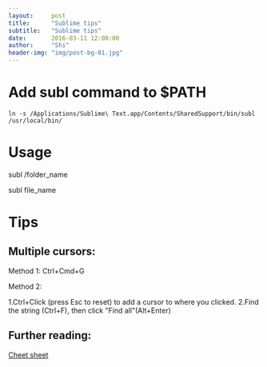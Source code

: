 ```yaml
---
layout:     post
title:      "Sublime tips"
subtitle:   "Sublime tips"
date:       2016-03-11 12:00:00
author:     "Shi"
header-img: "img/post-bg-01.jpg"
---
```



# Add subl command to $PATH

```
ln -s /Applications/Sublime\ Text.app/Contents/SharedSupport/bin/subl /usr/local/bin/
```

# Usage

subl /folder_name

subl file_name

# Tips

## Multiple cursors: 

Method 1: Ctrl+Cmd+G

Method 2: 

1.Ctrl+Click (press Esc to reset) to add a cursor to where you clicked.
2.Find the string (Ctrl+F), then click "Find all"(Alt+Enter)


## Further reading:

[Cheet sheet](https://gist.github.com/srcspider/8618334)
